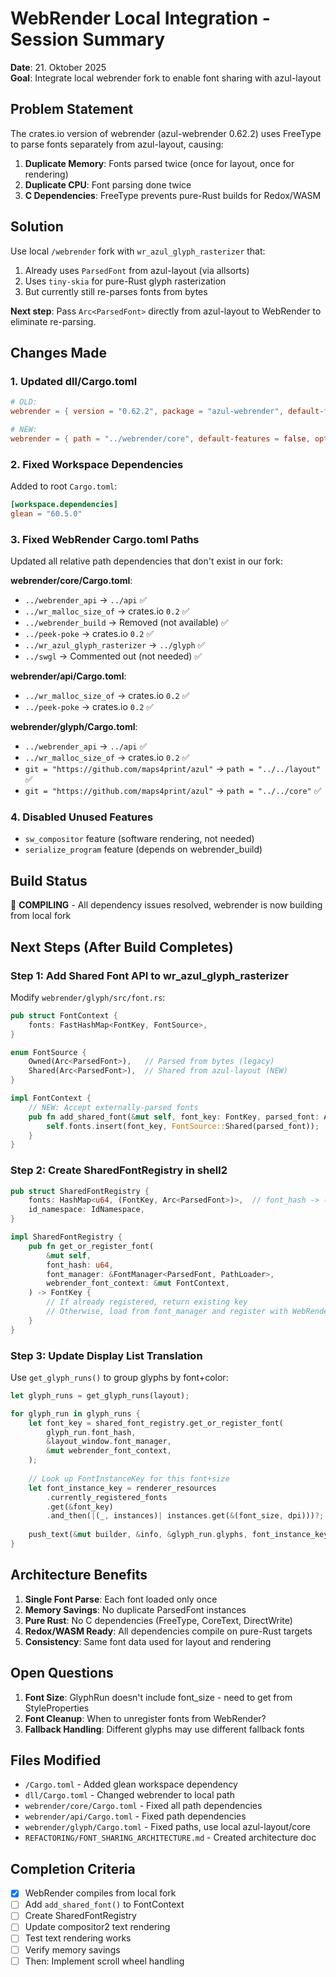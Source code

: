 # WebRender Local Integration - Session Summary

**Date**: 21. Oktober 2025  
**Goal**: Integrate local webrender fork to enable font sharing with azul-layout

## Problem Statement

The crates.io version of webrender (azul-webrender 0.62.2) uses FreeType to parse fonts separately from azul-layout, causing:
1. **Duplicate Memory**: Fonts parsed twice (once for layout, once for rendering)
2. **Duplicate CPU**: Font parsing done twice
3. **C Dependencies**: FreeType prevents pure-Rust builds for Redox/WASM

## Solution

Use local `/webrender` fork with `wr_azul_glyph_rasterizer` that:
1. Already uses `ParsedFont` from azul-layout (via allsorts)
2. Uses `tiny-skia` for pure-Rust glyph rasterization
3. But currently still re-parses fonts from bytes

**Next step**: Pass `Arc<ParsedFont>` directly from azul-layout to WebRender to eliminate re-parsing.

## Changes Made

### 1. Updated dll/Cargo.toml
```toml
# OLD:
webrender = { version = "0.62.2", package = "azul-webrender", default-features = false, optional = true }

# NEW:
webrender = { path = "../webrender/core", default-features = false, optional = true }
```

### 2. Fixed Workspace Dependencies
Added to root `Cargo.toml`:
```toml
[workspace.dependencies]
glean = "60.5.0"
```

### 3. Fixed WebRender Cargo.toml Paths
Updated all relative path dependencies that don't exist in our fork:

**webrender/core/Cargo.toml**:
- `../webrender_api` → `../api` ✅
- `../wr_malloc_size_of` → crates.io `0.2` ✅
- `../webrender_build` → Removed (not available) ✅
- `../peek-poke` → crates.io `0.2` ✅
- `../wr_azul_glyph_rasterizer` → `../glyph` ✅
- `../swgl` → Commented out (not needed) ✅

**webrender/api/Cargo.toml**:
- `../wr_malloc_size_of` → crates.io `0.2` ✅
- `../peek-poke` → crates.io `0.2` ✅

**webrender/glyph/Cargo.toml**:
- `../webrender_api` → `../api` ✅
- `../wr_malloc_size_of` → crates.io `0.2` ✅
- `git = "https://github.com/maps4print/azul"` → `path = "../../layout"` ✅
- `git = "https://github.com/maps4print/azul"` → `path = "../../core"` ✅

### 4. Disabled Unused Features
- `sw_compositor` feature (software rendering, not needed)
- `serialize_program` feature (depends on webrender_build)

## Build Status

🔄 **COMPILING** - All dependency issues resolved, webrender is now building from local fork

## Next Steps (After Build Completes)

### Step 1: Add Shared Font API to wr_azul_glyph_rasterizer

Modify `webrender/glyph/src/font.rs`:

```rust
pub struct FontContext {
    fonts: FastHashMap<FontKey, FontSource>,
}

enum FontSource {
    Owned(Arc<ParsedFont>),   // Parsed from bytes (legacy)
    Shared(Arc<ParsedFont>),  // Shared from azul-layout (NEW)
}

impl FontContext {
    // NEW: Accept externally-parsed fonts
    pub fn add_shared_font(&mut self, font_key: FontKey, parsed_font: Arc<ParsedFont>) {
        self.fonts.insert(font_key, FontSource::Shared(parsed_font));
    }
}
```

### Step 2: Create SharedFontRegistry in shell2

```rust
pub struct SharedFontRegistry {
    fonts: HashMap<u64, (FontKey, Arc<ParsedFont>)>,  // font_hash -> (key, font)
    id_namespace: IdNamespace,
}

impl SharedFontRegistry {
    pub fn get_or_register_font(
        &mut self,
        font_hash: u64,
        font_manager: &FontManager<ParsedFont, PathLoader>,
        webrender_font_context: &mut FontContext,
    ) -> FontKey {
        // If already registered, return existing key
        // Otherwise, load from font_manager and register with WebRender
    }
}
```

### Step 3: Update Display List Translation

Use `get_glyph_runs()` to group glyphs by font+color:

```rust
let glyph_runs = get_glyph_runs(layout);

for glyph_run in glyph_runs {
    let font_key = shared_font_registry.get_or_register_font(
        glyph_run.font_hash,
        &layout_window.font_manager,
        &mut webrender_font_context,
    );
    
    // Look up FontInstanceKey for this font+size
    let font_instance_key = renderer_resources
        .currently_registered_fonts
        .get(&font_key)
        .and_then(|(_, instances)| instances.get(&(font_size, dpi)))?;
    
    push_text(&mut builder, &info, &glyph_run.glyphs, font_instance_key, glyph_run.color);
}
```

## Architecture Benefits

1. **Single Font Parse**: Each font loaded only once
2. **Memory Savings**: No duplicate ParsedFont instances
3. **Pure Rust**: No C dependencies (FreeType, CoreText, DirectWrite)
4. **Redox/WASM Ready**: All dependencies compile on pure-Rust targets
5. **Consistency**: Same font data used for layout and rendering

## Open Questions

1. **Font Size**: GlyphRun doesn't include font_size - need to get from StyleProperties
2. **Font Cleanup**: When to unregister fonts from WebRender?
3. **Fallback Handling**: Different glyphs may use different fallback fonts

## Files Modified

- `/Cargo.toml` - Added glean workspace dependency
- `dll/Cargo.toml` - Changed webrender to local path
- `webrender/core/Cargo.toml` - Fixed all path dependencies
- `webrender/api/Cargo.toml` - Fixed path dependencies
- `webrender/glyph/Cargo.toml` - Fixed paths, use local azul-layout/core
- `REFACTORING/FONT_SHARING_ARCHITECTURE.md` - Created architecture doc

## Completion Criteria

- [x] WebRender compiles from local fork
- [ ] Add `add_shared_font()` to FontContext
- [ ] Create SharedFontRegistry
- [ ] Update compositor2 text rendering
- [ ] Test text rendering works
- [ ] Verify memory savings
- [ ] Then: Implement scroll wheel handling
